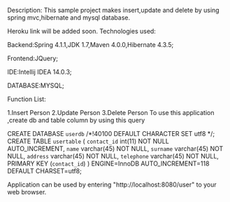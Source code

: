 Description:
This sample  project makes insert,update and delete by using spring mvc,hibernate and mysql database.

Heroku link will be added soon.
Technologies used:

Backend:Spring 4.1.1,JDK 1.7,Maven 4.0.0,Hibernate 4.3.5;

Frontend:JQuery;

IDE:Intellij IDEA 14.0.3;

DATABASE:MYSQL;

Function List:

1.Insert Person
2.Update Person
3.Delete Person
To use this application ,create db and table column by using this query

CREATE DATABASE `userdb` /*!40100 DEFAULT CHARACTER SET utf8 */;
CREATE TABLE `usertable` (
  `contact_id` int(11) NOT NULL AUTO_INCREMENT,
  `name` varchar(45) NOT NULL,
  `surname` varchar(45) NOT NULL,
  `address` varchar(45) NOT NULL,
  `telephone` varchar(45) NOT NULL,
  PRIMARY KEY (`contact_id`)
) ENGINE=InnoDB AUTO_INCREMENT=118 DEFAULT CHARSET=utf8;

Application can be used by entering "http://localhost:8080/user" to your web browser.
